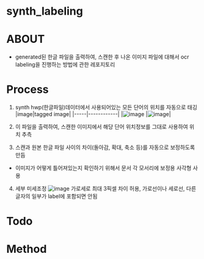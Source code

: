 # synth_labeling

# ABOUT

- generated된 한글 파일을 출력하여, 스캔한 후 나온 이미지 파일에 대해서 ocr labeling을 진행하는 방법에 관한 레포지토리

# Process
1) synth hwp(한글파일)데이터에서 사용되어있는 모든 단어의 위치를 자동으로 태깅
|image|tagged image|
|-----|------------|
|![image](https://user-images.githubusercontent.com/63445349/175221551-dfc53c93-5fac-491f-a0a7-45b05d535ff3.png)
|![image](https://user-images.githubusercontent.com/63445349/175221455-64327b90-41b2-4a48-9133-21327653ff0e.png)|

2) 이 파일을 출력하여, 스캔한 이미지에서 해당 단어 위치정보를 그대로 사용하여 위치 추측


3) 스캔과 원본 한글 파일 사이의 차이(돌아감, 확대, 축소 등)를 자동으로 보정하도록 만듬
- 이미지가 어떻게 틀어져있는지 확인하기 위해서 문서 각 모서리에 보정용 사각형 사용

4) 세부 미세조정
![image](https://user-images.githubusercontent.com/63445349/175222460-c440767a-d39c-474f-a186-9b0dbbdbc413.png)
가로세로 최대 3픽셀 차이 허용, 가로선이나 세로선, 다른 글자의 일부가 label에 포함되면 안됨


# Todo

# Method
